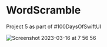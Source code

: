# WordScramble
Project 5 as part of #100DaysOfSwiftUI 


![Screenshot 2023-03-16 at 7 56 56](https://user-images.githubusercontent.com/23187781/225461799-e3f15fc3-3e2e-4016-8496-61e6c51b2e32.png)
